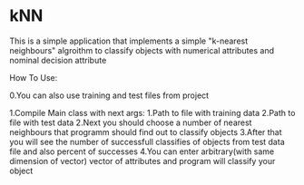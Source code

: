 # kNN
This is a simple application that implements a simple "k-nearest neighbours" algroithm to classify objects with numerical attributes and nominal decision attribute

How To Use:

0.You can also use training and test files from project

1.Compile Main class with next args:
  1.Path to file with training data
  2.Path to file with test data
2.Next you should choose a number of nearest neighbours that programm should find out to classify objects
3.After that you will see the number of successfull classifies of objects from test data file and also percent of successes
4.You can enter arbitrary(with same dimension of vector) vector of attributes and program will classify your object
